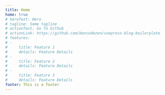 ```yaml
---
title: Home
home: true
# heroText: Hero
# tagline: Some tagline
# actionText: Go To Github
# actionLink: https://github.com/bencodezen/vuepress-blog-boilerplate
# features:
# - 
#     title: Feature 1
#     details: Feature Details
# - 
#     title: Feature 2
#     details: Feature Details
# - 
#     title: Feature 3
#     details: Feature Details
footer: This is a footer
---
```


<!-- 
    this is a blog list component
    so if u want yr blog posts... anywhere, then plop this in
-->

<BlogPostList
  :pages="$site.pages"
  :page-size="$site.themeConfig.pageSize"
  :start-page="$site.themeConfig.startPage"
/>